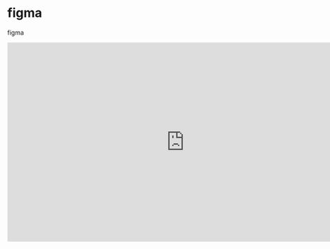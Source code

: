 # figma
figma
<iframe style="border: 1px solid rgba(0, 0, 0, 0.1);" width="800" height="450" src="https://embed.figma.com/design/dLAykOLpv15AEe69RE3EMZ/iTV-prototip?node-id=0-1&embed-host=share" allowfullscreen></iframe>


